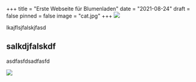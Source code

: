 +++
title = "Erste Webseite für Blumenladen"
date = "2021-08-24"
draft = false
pinned = false
image = "cat.jpg"
+++
![](cat.jpg)

lkajflsjfalskjfasd

## salkdjfalskdf

asdfasfdsadfasfd

![](stuhlreihe.jpg)